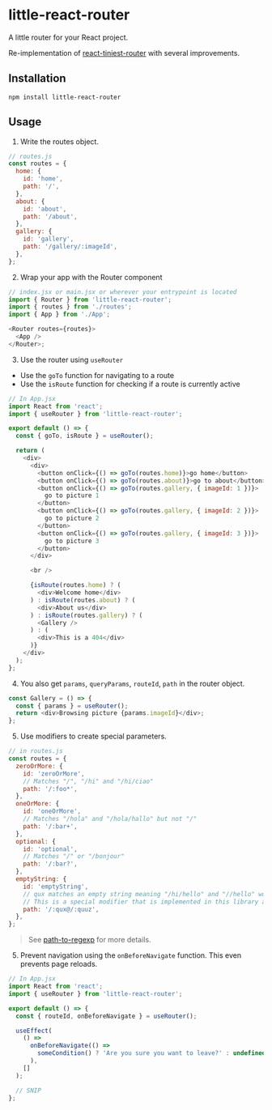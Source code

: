 # little-react-router

A little router for your React project.

Re-implementation of [react-tiniest-router](https://github.com/kitze/react-tiniest-router) with several improvements.

## Installation

```
npm install little-react-router
```

## Usage

1. Write the routes object.

```js
// routes.js
const routes = {
  home: {
    id: 'home',
    path: '/',
  },
  about: {
    id: 'about',
    path: '/about',
  },
  gallery: {
    id: 'gallery',
    path: '/gallery/:imageId',
  },
};
```

2. Wrap your app with the Router component

```js
// index.jsx or main.jsx or wherever your entrypoint is located
import { Router } from 'little-react-router';
import { routes } from './routes';
import { App } from './App';

<Router routes={routes}>
  <App />
</Router>;
```

3. Use the router using `useRouter`

- Use the `goTo` function for navigating to a route
- Use the `isRoute` function for checking if a route is currently active

```js
// In App.jsx
import React from 'react';
import { useRouter } from 'little-react-router';

export default () => {
  const { goTo, isRoute } = useRouter();

  return (
    <div>
      <div>
        <button onClick={() => goTo(routes.home)}>go home</button>
        <button onClick={() => goTo(routes.about)}>go to about</button>
        <button onClick={() => goTo(routes.gallery, { imageId: 1 })}>
          go to picture 1
        </button>
        <button onClick={() => goTo(routes.gallery, { imageId: 2 })}>
          go to picture 2
        </button>
        <button onClick={() => goTo(routes.gallery, { imageId: 3 })}>
          go to picture 3
        </button>
      </div>

      <br />

      {isRoute(routes.home) ? (
        <div>Welcome home</div>
      ) : isRoute(routes.about) ? (
        <div>About us</div>
      ) : isRoute(routes.gallery) ? (
        <Gallery />
      ) : (
        <div>This is a 404</div>
      )}
    </div>
  );
};
```

4. You also get `params`, `queryParams`, `routeId`, `path` in the router object.

```js
const Gallery = () => {
  const { params } = useRouter();
  return <div>Browsing picture {params.imageId}</div>;
};
```

5. Use modifiers to create special parameters.

```js
// in routes.js
const routes = {
  zeroOrMore: {
    id: 'zeroOrMore',
    // Matches "/", "/hi" and "/hi/ciao"
    path: '/:foo*',
  },
  oneOrMore: {
    id: 'oneOrMore',
    // Matches "/hola" and "/hola/hallo" but not "/"
    path: '/:bar+',
  },
  optional: {
    id: 'optional',
    // Matches "/" or "/bonjour"
    path: '/:bar?',
  },
  emptyString: {
    id: 'emptyString',
    // qux matches an empty string meaning "/hi/hello" and "//hello" would both match
    // This is a special modifier that is implemented in this library and not in `path-to-regexp`
    path: '/:qux@/:quuz',
  },
};
```

> See [path-to-regexp](https://github.com/pillarjs/path-to-regexp) for more details.

5. Prevent navigation using the `onBeforeNavigate` function. This even prevents page reloads.

```jsx
// In App.jsx
import React from 'react';
import { useRouter } from 'little-react-router';

export default () => {
  const { routeId, onBeforeNavigate } = useRouter();

  useEffect(
    () =>
      onBeforeNavigate(() =>
        someCondition() ? 'Are you sure you want to leave?' : undefined
      ),
    []
  );

  // SNIP
};
```
